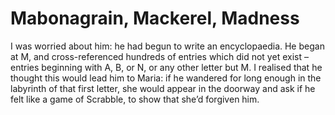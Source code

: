 Mabonagrain, Mackerel, Madness
=============================I was worried about him: he had begun to write an encyclopaedia. He began at M, and cross-referenced hundreds of entries which did not yet exist – entries beginning with A, B, or N, or any other letter but M. I realised that he thought this would lead him to Maria: if he wandered for long enough in the labyrinth of that first letter, she would appear in the doorway and ask if he felt like a game of Scrabble, to show that she’d forgiven him.